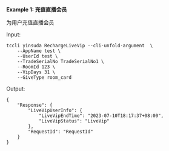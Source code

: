 **Example 1: 充值直播会员**

为用户充值直播会员

Input: 

```
tccli yinsuda RechargeLiveVip --cli-unfold-argument  \
    --AppName test \
    --UserId test \
    --TradeSerialNo TradeSerialNo1 \
    --RoomId 123 \
    --VipDays 31 \
    --GiveType room_card
```

Output: 
```
{
    "Response": {
        "LiveVipUserInfo": {
            "LiveVipEndTime": "2023-07-10T18:17:37+08:00",
            "LiveVipStatus": "LiveVip"
        },
        "RequestId": "RequestId"
    }
}
```


